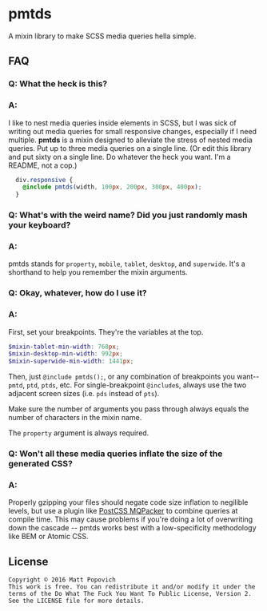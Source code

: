 # pmtds

A mixin library to make SCSS media queries hella simple.

## FAQ

### Q: What the heck is this?

### A:

I like to nest media queries inside elements in SCSS, but I was sick of writing out media queries for small responsive changes, especially if I need multiple. **pmtds** is a mixin designed to alleviate the stress of nested media queries. Put up to three media queries on a single line. (Or edit this library and put sixty on a single line. Do whatever the heck you want. I'm a README, not a cop.)

```scss
  div.responsive {
    @include pmtds(width, 100px, 200px, 300px, 400px); 
  }
```

### Q: What's with the weird name? Did you just randomly mash your keyboard?

### A:

pmtds stands for `property`, `mobile`, `tablet`, `desktop`, and `superwide`. It's a shorthand to help you remember the mixin arguments.

### Q: Okay, whatever, how do I use it?

### A:

First, set your breakpoints. They're the variables at the top.

```scss
$mixin-tablet-min-width: 768px;
$mixin-desktop-min-width: 992px;
$mixin-superwide-min-width: 1441px;
```

Then, just `@include pmtds();`, or any combination of breakpoints you want--`pmtd`, `ptd`, `ptds`, etc. For single-breakpoint `@include`s, always use the two adjacent screen sizes (i.e. `pds` instead of `pts`).

Make sure the number of arguments you pass through always equals the number of characters in the mixin name.

The `property` argument is always required.

### Q: Won't all these media queries inflate the size of the generated CSS?

### A:

Properly gzipping your files should negate code size inflation to negilible levels, but use a plugin like [PostCSS MQPacker](https://github.com/hail2u/node-css-mqpacker) to combine queries at compile time. This may cause problems if you're doing a lot of overwriting down the cascade -- pmtds works best with a low-specificity methodology like BEM or Atomic CSS.

## License

```
Copyright © 2016 Matt Popovich
This work is free. You can redistribute it and/or modify it under the
terms of the Do What The Fuck You Want To Public License, Version 2.
See the LICENSE file for more details.
```
